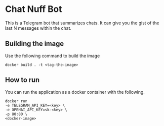 # Chat Nuff Bot
This is a Telegram bot that summarizes chats. It can give you the
gist of the last N messages within the chat.

## Building the image
Use the following command to build the image
```shell
docker build . -t <tag-the-image>
```

## How to run
You can run the application as a docker container with the following.
```shell
docker run 
-e TELEGRAM_API_KEY=<key> \ 
-e OPENAI_API_KEY=sk-<key> \ 
-p 80:80 \ 
<docker-image>
```
